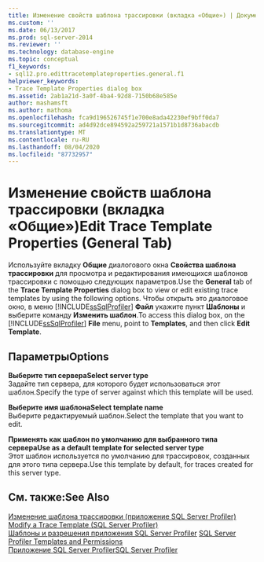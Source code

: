 ```yaml
---
title: Изменение свойств шаблона трассировки (вкладка «Общие») | Документация Майкрософт
ms.custom: ''
ms.date: 06/13/2017
ms.prod: sql-server-2014
ms.reviewer: ''
ms.technology: database-engine
ms.topic: conceptual
f1_keywords:
- sql12.pro.edittracetemplateproperties.general.f1
helpviewer_keywords:
- Trace Template Properties dialog box
ms.assetid: 2ab1a21d-3a0f-4ba4-92d8-7150b68e585e
author: mashamsft
ms.author: mathoma
ms.openlocfilehash: fca9d196526745f1e700e8ada42230ef9bff0da7
ms.sourcegitcommit: ad4d92dce894592a259721a1571b1d8736abacdb
ms.translationtype: MT
ms.contentlocale: ru-RU
ms.lasthandoff: 08/04/2020
ms.locfileid: "87732957"
---
```

# <a name="edit-trace-template-properties-general-tab"></a><span data-ttu-id="df45c-102">Изменение свойств шаблона трассировки (вкладка «Общие»)</span><span class="sxs-lookup"><span data-stu-id="df45c-102">Edit Trace Template Properties (General Tab)</span></span>
  <span data-ttu-id="df45c-103">Используйте вкладку **Общие** диалогового окна **Свойства шаблона трассировки** для просмотра и редактирования имеющихся шаблонов трассировки с помощью следующих параметров.</span><span class="sxs-lookup"><span data-stu-id="df45c-103">Use the **General** tab of the **Trace Template Properties** dialog box to view or edit existing trace templates by using the following options.</span></span> <span data-ttu-id="df45c-104">Чтобы открыть это диалоговое окно, в меню [!INCLUDE[ssSqlProfiler](../includes/sssqlprofiler-md.md)] **Файл** укажите пункт **Шаблоны** и выберите команду **Изменить шаблон**.</span><span class="sxs-lookup"><span data-stu-id="df45c-104">To access this dialog box, on the [!INCLUDE[ssSqlProfiler](../includes/sssqlprofiler-md.md)] **File** menu, point to **Templates**, and then click **Edit Template**.</span></span>  
  
## <a name="options"></a><span data-ttu-id="df45c-105">Параметры</span><span class="sxs-lookup"><span data-stu-id="df45c-105">Options</span></span>  
 <span data-ttu-id="df45c-106">**Выберите тип сервера**</span><span class="sxs-lookup"><span data-stu-id="df45c-106">**Select server type**</span></span>  
 <span data-ttu-id="df45c-107">Задайте тип сервера, для которого будет использоваться этот шаблон.</span><span class="sxs-lookup"><span data-stu-id="df45c-107">Specify the type of server against which this template will be used.</span></span>  
  
 <span data-ttu-id="df45c-108">**Выберите имя шаблона**</span><span class="sxs-lookup"><span data-stu-id="df45c-108">**Select template name**</span></span>  
 <span data-ttu-id="df45c-109">Выберите редактируемый шаблон.</span><span class="sxs-lookup"><span data-stu-id="df45c-109">Select the template that you want to edit.</span></span>  
  
 <span data-ttu-id="df45c-110">**Применять как шаблон по умолчанию для выбранного типа сервера**</span><span class="sxs-lookup"><span data-stu-id="df45c-110">**Use as a default template for selected server type**</span></span>  
 <span data-ttu-id="df45c-111">Этот шаблон используется по умолчанию для трассировок, созданных для этого типа сервера.</span><span class="sxs-lookup"><span data-stu-id="df45c-111">Use this template by default, for traces created for this server type.</span></span>  
  
## <a name="see-also"></a><span data-ttu-id="df45c-112">См. также:</span><span class="sxs-lookup"><span data-stu-id="df45c-112">See Also</span></span>  
 <span data-ttu-id="df45c-113">[Изменение шаблона трассировки (приложение SQL Server Profiler)](modify-a-trace-template-sql-server-profiler.md) </span><span class="sxs-lookup"><span data-stu-id="df45c-113">[Modify a Trace Template &#40;SQL Server Profiler&#41;](modify-a-trace-template-sql-server-profiler.md) </span></span>  
 <span data-ttu-id="df45c-114">[Шаблоны и разрешения приложения SQL Server Profiler](../tools/sql-server-profiler/sql-server-profiler-templates-and-permissions.md) </span><span class="sxs-lookup"><span data-stu-id="df45c-114">[SQL Server Profiler Templates and Permissions](../tools/sql-server-profiler/sql-server-profiler-templates-and-permissions.md) </span></span>  
 [<span data-ttu-id="df45c-115">Приложение SQL Server Profiler</span><span class="sxs-lookup"><span data-stu-id="df45c-115">SQL Server Profiler</span></span>](../tools/sql-server-profiler/sql-server-profiler.md)  
  
  
